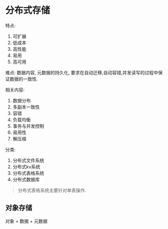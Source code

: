 # 分布式存储
特点:
1. 可扩展
1. 低成本
1. 高性能
1. 易用
1. 高可用

难点: 数据内容, 元数据的持久化, 要求在自动迁移,自动容错,并发读写的过程中保证数据的一致性.

相关内容:
1. 数据分布
1. 多副本一致性
1. 容错
1. 负载均衡
1. 事务与并发控制
1. 易用性
1. 解压缩

分类:
1. 分布式文件系统
1. 分布式kv系统
1. 分布式表格系统
1. 分布式数据库

> 分布式表格系统主要针对单表操作.

## 对象存储
对象 = 数据 + 元数据